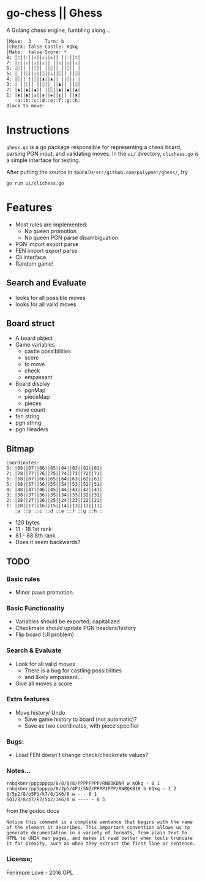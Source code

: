 # go-chess || Ghess
A Golang chess engine, fumbling along...

    |Move:  3     Turn: b
    |Check: false Castle: KQkq
    |Mate:  false Score: *
    8: |♖||♘||♗||♕||♔|| ||♘||♖|
    7: |♙||♙||♙||♙|| ||♙||♙||♙|
    6: |░|| ||░|| ||░|| ||░|| |
    5: | ||░||♗||░||♙||░|| ||░|
    4: |░|| ||░||♟||♟|| ||░|| |
    3: | ||░|| ||░|| ||♞|| ||░|
    2: |♟||♟||♟|| ||░||♟||♟||♟|
    1: |♜||♞||♝||♛||♚||♝|| ||♜|
       :a::b::c::d::e::f::g::h:
    Black to move: 


# Instructions
`ghess.go` is a go package responsible for representing a chess board, parsing PGN input, and validating moves. In the `ui/` directory, `clichess.go` is a simple interface for testing.

After putting the source in `$GOPATH/src/github.com/polypmer/ghess/`, try

    go run ui/clichess.go

# Features
- Most rules are implemented:
  * No queen promotion
  * No queen PGN parse disambiguation
- PGN import export parse
- FEN import export parse
- Cli interface
- Random game!

## Search and Evaluate

- looks for all possible moves
- looks for all valid moves

## Board struct
- A board object
- Game variables
  * castle possibilities
  * score
  * to move
  * check
  * empassant
- Board display
  * pgnMap
  * pieceMap
  * pieces
- move count
- fen string
- pgn string
- pgn Headers

## Bitmap

    Coordinates:
    8: |88||87||86||85||84||83||82||81|
    7: |78||77||76||75||74||73||72||71|
    6: |68||67||66||65||64||63||62||61|
    5: |58||57||56||55||54||53||52||51|
    4: |48||47||46||45||44||43||42||41|
    3: |38||37||36||35||34||33||32||31|
    2: |28||27||26||25||24||23||22||21|
    1: |18||17||16||15||14||13||12||11|
       :a ::b ::c ::d ::e ::f ::g ::h :

- 120 bytes
- 11 - 18 1st rank
- 81 - 88 8th rank
- Does it seem backwards?

## TODO

### Basic rules

- Minor pawn promotion.

### Basic Functionality

- Variables should be exported, capitalized
- Checkmate should update PGN headers/history
- Flip board (UI problem)

### Search & Evaluate

- Look for all valid moves
   * There is a bug for castling possibilities
   * and likely empassant...
- Give all moves a score

### Extra features

- Move history/ Undo
  * Save game history to board (not automatic)?
  * Save as two coordinates, with piece specifier

### Bugs:

- Load FEN doesn't change check/checkmate values?


### Notes...

    rnbqkbnr/pppppppp/8/8/8/8/PPPPPPPP/RNBQKBNR w KQkq - 0 1
    rnbqkbnr/pp1ppppp/8/2p5/4P3/5N2/PPPP1PPP/RNBQKB1R b KQkq - 1 2
	8/5p2/8/p5P1/k7/8/1K6/8 w - - 0 1
	6Q1/8/8/p7/k7/5p2/1K6/8 w ---- - 0 5


from the godoc docs
 
    Notice this comment is a complete sentence that begins with the name of the element it describes. This important convention allows us to generate documentation in a variety of formats, from plain text to HTML to UNIX man pages, and makes it read better when tools truncate it for brevity, such as when they extract the first line or sentence. 


### License;

Fenimore Love - 2016
GPL
